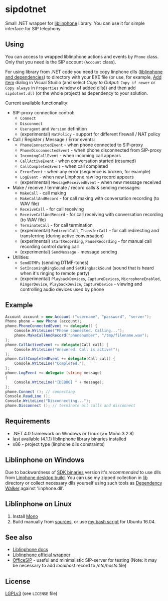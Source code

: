 sipdotnet
=========

Small .NET wrapper for [liblinphone](http://www.linphone.org/eng/documentation/dev/liblinphone-free-sip-voip-sdk.html) library. You can use it for simple interface for SIP telephony.

Using
-----

You can access to wrapped liblinphone actions and events by `Phone` class. Only that you need is the SIP account (`Account` class).

For using library from .NET code you need to copy linphone dlls ([liblinphone and dependencies](https://github.com/bedefaced/sipdotnet#requirements)) to directory with your EXE file (or use, for example, [Add item](https://msdn.microsoft.com/en-us/library/9f4t9t92(v=vs.100).aspx) dialog in Visual Studio (and select *Copy to Output*: `Copy if newer` or `Copy always` in `Properties` window of added dlls)) and then add `sipdotnet.dll` (or the whole project) as dependency to your solution.

Current available functionality:

 - SIP-proxy connection control:
     - `Connect`
     - `Disconnect`
     - `Useragent` and `Version` definition
     - (experimental) `NatPolicy` - support for different firewall / NAT policy
 - Call / Register / Message / Error events:
     - `PhoneConnectedEvent` - when phone connected to SIP-proxy
     - `PhoneDisconnectedEvent` - when phone disconnected from SIP-proxy
     - `IncomingCallEvent` - when incoming call appears
     - `CallActiveEvent` - when conversation started (resumed)
     - `CallCompletedEvent` - when call completed
     - `ErrorEvent` - when any error (sequence is broken, for example)
     - `LogEvent` - when new Linphone raw log record appears
     - (experimental) `MessageReceivedEvent` - when new message received
 - Make / receive / terminate / record calls & sending messages:
     - `MakeCall` - call making
     - `MakeCallAndRecord` - for call making with conversation recording (to WAV file)
     - `ReceiveCall` - for call receiving
     - `ReceiveCallAndRecord` - for call receiving with conversation recording (to WAV file)
     - `TerminateCall` - for call termination
     - (experimental) `RedirectCall`, `TransferCall` - for call redirecting and transferring (during active conversation)
     - (experimental) `StartRecording`, `PauseRecording` - for manual call recording control during call
     - (experimental) `SendMessage` - message sending
 - Utilities:
     - `SendDTMFs` (sending DTMF-tones)
     - `SetIncomingRingSound` and `SetRingbackSound` (sound that is heard when it's ringing to remote party)
     - (experimental) `PlaybackDevices`, `CaptureDevices`, `MicrophoneEnabled`, `RingerDevice`, `PlaybackDevice`, `CaptureDevice` - viewing and controlling audio devices used by phone

Example
-------
```cs
Account account = new Account ("username", "password", "server");
Phone phone = new Phone (account);
phone.PhoneConnectedEvent += delegate() {
	Console.WriteLine("Phone connected. Calling...");
	phone.MakeCallAndRecord("phonenumber", "/tmp/filename.wav");
};
phone.CallActiveEvent += delegate(Call call) {
	Console.WriteLine("Answered. Call is active!");
};
phone.CallCompletedEvent += delegate(Call call) {
	Console.WriteLine("Completed.");
};
phone.LogEvent += delegate (string message)
{
	Console.WriteLine("[DEBUG] " + message);
};
phone.Connect (); // connecting
Console.ReadLine ();
Console.WriteLine("Disconnecting...");
phone.Disconnect (); // terminate all calls and disconnect
```
     
Requirements
------------

* .NET 4.0 framework on Windows or Linux (>= Mono 3.2.8)
* last available (4.1.1) liblinphone library binaries installed
* x86 - project type (linphone dlls constraints)

Liblinphone on Windows
----------------------

Due to backwardness of [SDK binaries](http://www.linphone.org/technical-corner/liblinphone/downloads) version it's _recommended_ to use dlls from [Linphone desktop build](http://www.linphone.org/technical-corner/linphone/downloads). You can use my zipped collection in [lib](https://github.com/bedefaced/sipdotnet/blob/master/lib) directory or collect necessary dlls yourself using such tools as [Dependency Walker](http://www.dependencywalker.com/) against 'linphone.dll'.

Liblinphone on Linux
--------------------
1) Install [Mono](http://www.mono-project.com/download/#download-lin)
2) Build manually from [sources](https://github.com/BelledonneCommunications/linphone), or use [my bash script](https://gist.github.com/bedefaced/3dc4e58c700dada43054f49a3053dcad) for Ubuntu 16.04.

See also
--------------------
* [Liblinphone docs](http://www.linphone.org/technical-corner/liblinphone/documentation)
* [Liblinphone official wrapper](https://wiki.linphone.org/xwiki/wiki/public/view/Lib/Getting%20started/Xamarin/)
* [OfficeSIP](http://www.officesip.com) - useful and minimalistic SIP-server for testing (Note: it may be necessary to add *localhost* record to */etc/hosts* file)

License
-------
[LGPLv3](http://en.wikipedia.org/wiki/GNU_Lesser_General_Public_License) (see `LICENSE` file)
